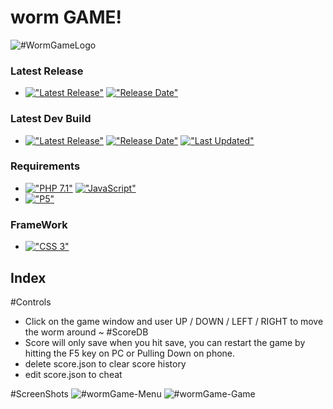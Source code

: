 # worm GAME!
<img src=".." alt="#WormGameLogo">

### Latest Release
 - [!["Latest Release"](https://img.shields.io/github/release/hermanras/wormgame.svg)](https://github.com/HermanRas/wormgame/releases)
[!["Release Date"](https://img.shields.io/github/release-date/hermanras/wormgame.svg)](https://github.com/HermanRas/wormgame/releases)

### Latest Dev Build
 - [!["Latest Release"](https://img.shields.io/github/release-pre/hermanras/wormgame.svg)](https://github.com/HermanRas/wormgame/releases)
[!["Release Date"](https://img.shields.io/github/release-date-pre/hermanras/wormgame.svg)](https://github.com/HermanRas/wormgame/releases)
[!["Last Updated"](https://img.shields.io/github/last-commit/hermanras/wormgame.svg)](https://github.com/HermanRas/wormgame/releases)

### Requirements
 - [!["PHP 7.1"](https://img.shields.io/badge/PHP-7.1%5E-blue.svg)](https://www.php.net/)
[!["JavaScript"](https://img.shields.io/badge/JavaScript-1.8%5E-blue.svg)](https://developer.mozilla.org/en-US/docs/Web/JavaScript)
 - [!["P5"](https://img.shields.io/badge/P5js-5-blue.svg)](https://P5js.org/)

### FrameWork 
 - [!["CSS 3"](https://img.shields.io/badge/CSS-3-blue.svg)](http://www.css3.info/)


## Index
#Controls
- Click on the game window and user UP / DOWN / LEFT / RIGHT to move the worm around ~
#ScoreDB
- Score will only save when you hit save, you can restart the game by hitting the F5 key on PC or Pulling Down on phone.
- delete score.json to clear score history
- edit score.json to cheat

#ScreenShots
<img src=".." alt="#wormGame-Menu">
<img src=".." alt="#wormGame-Game">
